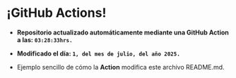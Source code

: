 # ¡GitHub Actions!
* **Repositorio actualizado automáticamente mediante una GitHub Action a las: `03:28:33hrs.`**
* **Modificado el día: `1, del mes de julio, del año 2025.`**

* Ejemplo sencillo de cómo la **Action** modifica este archivo README.md.
